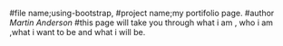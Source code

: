 #file name;using-bootstrap,
#project name;my portifolio page.
#author *Martin* *Anderson*
#this page will take you through what i am , who i am ,what i want to be and what i will be.
